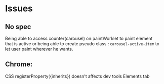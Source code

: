 # Issues

## No spec
Being able to access counter(carousel) on paintWorklet to paint element that is active or being able to create pseudo class `:carousel-active-item` to let user paint wherever he wants.

## Chrome:
CSS registerProperty({inherits}) doesn't affects dev tools Elements tab